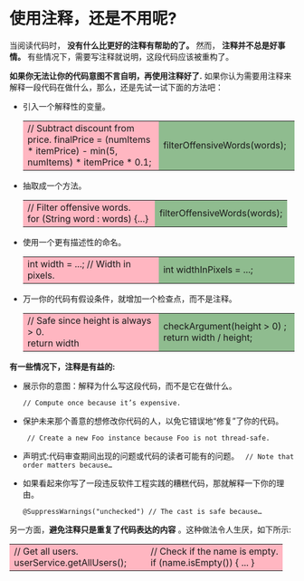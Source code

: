 # 使用注释，还是不用呢?

当阅读代码时， **没有什么比更好的注释有帮助的了。** 然而， **注释并不总是好事情。** 有些情况下，需要写注释就说明，这段代码应该被重构了。

**如果你无法让你的代码意图不言自明，再使用注释好了.** 如果你认为需要用注释来解释一段代码在做什么，那么，还是先试一试下面的方法吧：

- 引入一个解释性的变量。

  <table>
    <tr>
      <td width="50%" bgcolor=LightPink>
        // Subtract discount from price.
        finalPrice = (numItems * itemPrice) - min(5, numItems) * itemPrice * 0.1;
      </td>
      <td bgcolor=DarkSeaGreen>
        filterOffensiveWords(words);
      </td>
    </tr>
  </table>

- 抽取成一个方法。

  <table>
    <tr>
      <td bgcolor=LightPink width ="50%">
        // Filter offensive words.<br/>
        for (String word : words) {...}
      </td>
      <td bgcolor=DarkSeaGreen>
        filterOffensiveWords(words);
      </td>
    </tr>
  </table>


- 使用一个更有描述性的命名。

  <table>
    <tr>
      <td bgcolor=LightPink width ="50%">int width = ...; // Width in pixels.</td>
      <td bgcolor=DarkSeaGreen>int widthInPixels = ...;</td>
    </tr>
  </table>

- 万一你的代码有假设条件，就增加一个检查点，而不是注释。

  <table>
    <tr>
      <td bgcolor=LightPink width ="50%">
        // Safe since height is always > 0.<br/>
        return width
      </td>
      <td bgcolor=DarkSeaGreen >
        checkArgument(height > 0)   ;<br/>
        return width / height;
      </td>
    </tr>
  </table>

**有一些情况下，注释是有益的:**

- 展示你的意图：解释为什么写这段代码，而不是它在做什么。

  `// Compute once because it’s expensive. `

- 保护未来那个善意的想修改你代码的人，以免它错误地“修复”了你的代码。

  ` // Create a new Foo instance because Foo is not thread-safe.`

- 声明式:代码审查期间出现的问题或代码的读者可能有的问题。
  ` // Note that order matters because…`

- 如果看起来你写了一段违反软件工程实践的糟糕代码，那就解释一下你的理由。

   `@SuppressWarnings("unchecked") // The cast is safe because…`

另一方面，**避免注释只是重复了代码表达的内容** 。这种做法令人生厌，如下所示:

  <table>
    <tr>
      <td bgcolor=LightPink width ="50%">
        // Get all users.<br/>
        userService.getAllUsers();
      </td>
      <td bgcolor=LightPink >
        // Check if the name is empty.<br/>
        if (name.isEmpty()) { ... }
      </td>
    </tr>
  </table>

